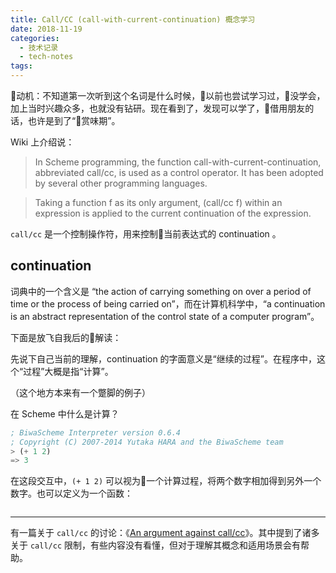 ```yaml
---
title: Call/CC (call-with-current-continuation) 概念学习
date: 2018-11-19
categories:
  - 技术记录
  - tech-notes
tags: 
---
```


动机：不知道第一次听到这个名词是什么时候，以前也尝试学习过，没学会，加上当时兴趣众多，也就没有钻研。现在看到了，发现可以学了，借用朋友的话，也许是到了“赏味期”。

Wiki 上介绍说：

> In Scheme programming, the function call-with-current-continuation, abbreviated call/cc, is used as a control operator. It has been adopted by several other programming languages.

> Taking a function f as its only argument, (call/cc f) within an expression is applied to the current continuation of the expression.

`call/cc` 是一个控制操作符，用来控制当前表达式的 continuation 。

## continuation

词典中的一个含义是 “the action of carrying something on over a period of time or the process of being carried on”，而在计算机科学中，“a continuation is an abstract representation of the control state of a computer program”。

下面是放飞自我后的解读：

先说下自己当前的理解，continuation 的字面意义是“继续的过程”。在程序中，这个“过程”大概是指“计算”。

（这个地方本来有一个蹩脚的例子）

在 Scheme 中什么是计算？

```scheme
; BiwaScheme Interpreter version 0.6.4
; Copyright (C) 2007-2014 Yutaka HARA and the BiwaScheme team
> (+ 1 2)
=> 3
```

在这段交互中，`(+ 1 2)` 可以视为一个计算过程，将两个数字相加得到另外一个数字。也可以定义为一个函数：

```scheme
```


---

有一篇关于 `call/cc` 的讨论：《[An argument against call/cc](http://okmij.org/ftp/continuations/against-callcc.html)》。其中提到了诸多关于 `call/cc` 限制，有些内容没有看懂，但对于理解其概念和适用场景会有帮助。
